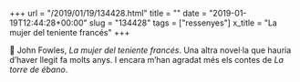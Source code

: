 +++
url = "/2019/01/19/134428.html"
title = ""
date = "2019-01-19T12:44:28+00:00"
slug = "134428"
tags = ["ressenyes"]
x_title = "La mujer del teniente francés"
+++

📖 John Fowles, *La mujer del teniente francés*. Una altra novel·la que hauria d’haver llegit fa molts anys. I encara m’han agradat més els contes de *La torre de ébano*.

